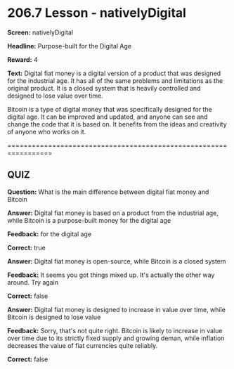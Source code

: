 # 206.7 Lesson - nativelyDigital

**Screen:** nativelyDigital

**Headline:** Purpose-built for the Digital Age

**Reward:** 4

**Text:** Digital fiat money is a digital version of a product that was designed for the industrial age. It has all of the same problems and limitations as the original product. It is a closed system that is heavily controlled and designed to lose value over time.

Bitcoin is a type of digital money that was specifically designed for the digital age. It can be improved and updated, and anyone can see and change the code that it is based on. It benefits from the ideas and creativity of anyone who works on it.


=================================================================

## QUIZ

**Question:** What is the main difference between digital fiat money and Bitcoin


**Answer:** Digital fiat money is based on a product from the industrial age, while Bitcoin is a purpose-built money for the digital age

**Feedback:** for the digital age

**Correct:** true

**Answer:** Digital fiat money is open-source, while Bitcoin is a closed system

**Feedback:** It seems you got things mixed up. It&#x27;s actually the other way around. Try again

**Correct:** false

**Answer:** Digital fiat money is designed to increase in value over time, while Bitcoin is designed to lose value

**Feedback:** Sorry, that&#x27;s not quite right. Bitcoin is likely to increase in value over time due to its strictly fixed supply and growing deman, while inflation decreases the value of fiat currencies quite reliably.

**Correct:** false


<figure><img src="../.gitbook/assets/206-07.png" alt=""><figcaption></figcaption></figure>

